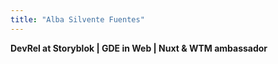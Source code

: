 ```yaml
---
title: "Alba Silvente Fuentes"
---
```


**DevRel at Storyblok | GDE in Web | Nuxt & WTM ambassador**
